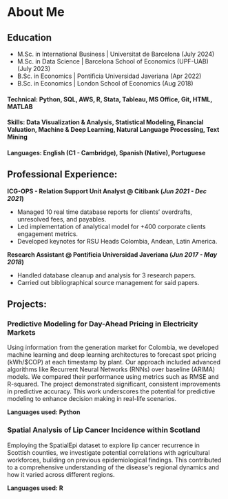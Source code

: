 # About Me

## Education
- M.Sc. in International Business | Universitat de Barcelona (July 2024)
- M.Sc. in Data Science | Barcelona School of Economics (UPF-UAB) (July 2023)
- B.Sc. in Economics | Pontificia Universidad Javeriana (Apr 2022)
- B.Sc. in Economics | London School of Economics (Aug 2018)

#### Technical: Python, SQL, AWS, R, Stata, Tableau, MS Office, Git, HTML, MATLAB

#### Skills: Data Visualization & Analysis, Statistical Modeling, Financial Valuation, Machine & Deep Learning, Natural Language Processing, Text Mining

#### Languages: English (C1 - Cambridge), Spanish (Native), Portuguese

## Professional Experience:

**ICG-OPS - Relation Support Unit Analyst @ Citibank (_Jun 2021 - Dec 2021_)**
- Managed 10 real time database reports for clients’ overdrafts, unresolved fees, and payables.
- Led implementation of analytical model for +400 corporate clients engagement metrics.
- Developed keynotes for RSU Heads Colombia, Andean, Latin America.

**Research Assistant @ Pontificia Universidad Javeriana (_Jun 2017 - May 2018_)**
- Handled database cleanup and analysis for 3 research papers.
- Carried out bibliographical source management for said papers.

## Projects:
### Predictive Modeling for Day-Ahead Pricing in Electricity Markets

Using information from the generation market for Colombia, we developed machine learning and deep learning architectures to forecast spot pricing (kWh/$COP) at each timestamp by plant. Our approach included advanced algorithms like Recurrent Neural Networks (RNNs) over baseline (ARIMA) models. We compared their performance using metrics such as RMSE and R-squared. The project demonstrated significant, consistent improvements in predictive accuracy. This work underscores the potential for predictive modeling to enhance decision making in real-life scenarios.

**Languages used: Python**

### Spatial Analysis of Lip Cancer Incidence within Scotland

Employing the SpatialEpi dataset to explore lip cancer recurrence in Scottish counties, we investigate potential correlations with agricultural workforces, building on previous epidemiological findings. This contributed to a comprehensive understanding of the disease's regional dynamics and how it varied across different regions.

**Languages used: R**